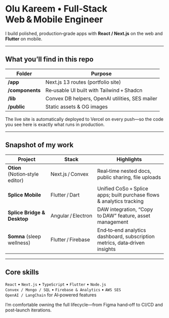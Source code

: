 # Olu Kareem • Full‑Stack Web & Mobile Engineer

I build polished, production‑grade apps with **React / Next.js** on the web and **Flutter** on mobile.  

---

## What you’ll find in this repo

| Folder | Purpose |
| ------ | ------- |
| **/app** | Next.js 13 routes (portfolio site) |
| **/components** | Re‑usable UI built with Tailwind + Shadcn |
| **/lib** | Convex DB helpers, OpenAI utilities, SES mailer |
| **/public** | Static assets & OG images |

The live site is automatically deployed to Vercel on every push—so the code you see here is exactly what runs in production.

---

## Snapshot of my work

| Project | Stack | Highlights |
| ------- | ----- | ---------- |
| **Otion** (Notion‑style editor) | Next.js / Convex | Real‑time nested docs, public sharing, file uploads |
| **Splice Mobile** | Flutter / Dart | Unified CoSo + Splice apps; built purchase flows & analytics tracking |
| **Splice Bridge & Desktop** | Angular / Electron | DAW integration, “Copy to DAW” feature, asset management |
| **Somna** (sleep wellness) | Flutter / Firebase | End‑to‑end analytics dashboard, subscription metrics, data‑driven insights |

---

## Core skills

`React` • `Next.js` • `TypeScript` • `Flutter` • `Node.js`  
`Convex / Mongo / SQL` • `Firebase & Analytics` • `AWS SES`  
`OpenAI / LangChain` for AI‑powered features

I’m comfortable owning the full lifecycle—from Figma hand‑off to CI/CD and post‑launch iterations.
